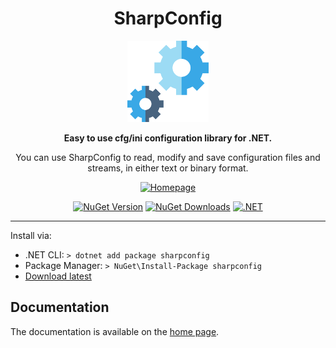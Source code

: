 <div class="title-block" style="text-align: center;" align="center">

# SharpConfig

<p><img title="Polly logo" src="Docs/assets/images/logo.svg" width="130" height="130"></p>

**Easy to use cfg/ini configuration library for .NET.**

You can use SharpConfig to read, modify and save configuration files and streams, in either text or binary format.

[![Homepage](https://img.shields.io/badge/Homepage-blue)](https://dervis.de/sharpconfig)

[![NuGet Version](https://img.shields.io/nuget/v/sharpconfig)](https://www.nuget.org/packages/sharpconfig) 
[![NuGet Downloads](https://img.shields.io/nuget/dt/sharpconfig)](https://www.nuget.org/packages/sharpconfig)
[![.NET](https://github.com/cdervis/SharpConfig/actions/workflows/dotnet.yml/badge.svg)](https://github.com/cdervis/SharpConfig/actions/workflows/dotnet.yml)

</div>

---

Install via:

- .NET CLI: `> dotnet add package sharpconfig`
- Package Manager: `> NuGet\Install-Package sharpconfig`
- [Download latest](https://github.com/cdervis/SharpConfig/archive/refs/tags/v3.2.9.1.zip)

## Documentation

The documentation is available on the [home page](https://dervis.de/sharpconfig).

